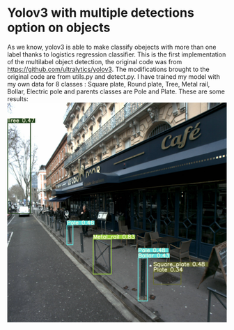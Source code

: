 # Yolov3 with multiple detections option on objects
As we know, yolov3 is able to make classify obejects with more than one label thanks to logistics regression classifier.
This is the first implementation of the multilabel object detection, the original code was from https://github.com/ultralytics/yolov3.
The modifications brought to the original code are from utils.py and detect.py.
I have trained my model with my own data for 8 classes : Square plate, Round plate, Tree, Metal rail, Bollar, Electric pole and parents classes are Pole and Plate.
These are some results:
<img src="https://github.com/herybala/yolov3-multilabel-detections/blob/master/output/det1.jpg">
